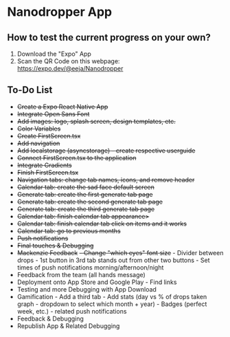 # Nanodropper App

## How to test the current progress on your own?
1. Download the "Expo" App
2. Scan the QR Code on this webpage: https://expo.dev/@eeja/Nanodropper

## To-Do List
* <s>Create a Expo React Native App</s>
* <s>Integrate Open Sans Font</s>
* <s>Add images: logo, splash screen, design templates, etc.</s>
* <s>Color Variables</s>
* <s>Create FirstScreen.tsx</s>
* <s>Add navigation</s>
* <s>Add localstorage (asyncstorage) - create respective userguide</s>
* <s>Connect FirstScreen.tsx to the application</s>
* <s>Integrate Gradients</s>
* <s>Finish FirstScreen.tsx</s>
* <s>Navigation tabs: change tab names, icons, and remove header</s>
* <s>Calendar tab: create the sad face default screen</s>
* <s>Generate tab: create the first generate tab page</s>
* <s>Generate tab: create the second generate tab page</s>
* <s>Generate tab: create the third generate tab page</s>
* <s>Calendar tab: finish calendar tab appearance></s>
* <s>Calendar tab: finish calendar tab click on items and it works</s>
* <s>Calendar tab: go to previous months</s>
* <s>Push notifications</s>
* <s>Final touches & Debugging</s>
* <s>Mackenzie Feedback</s>
      <s>- Change "which eyes" font size</s>
      - Divider between drops
      - 1st button in 3rd tab stands out from other two buttons
      - Set times of push notifications morning/afternoon/night
* Feedback from the team (all hands message)
* Deployment onto App Store and Google Play
      - Find links
* Testing and more Debugging with App Download
* Gamification
      - Add a third tab
      - Add stats (day vs % of drops taken graph - dropdown to select which month + year)
      - Badges (perfect week, etc.) - related push notifications
* Feedback & Debugging
* Republish App & Related Debugging
